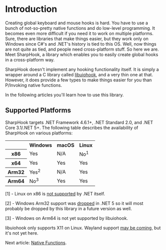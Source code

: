 # Introduction

Creating global keyboard and mouse hooks is hard. You have to use a bunch of not-so-pretty native functions and do
low-level programming. It becomes even more difficult if you need it to work on multiple platforms. Sure, there are
libraries that make things easier, but they work only on Windows since C#'s and .NET's history is tied to this OS. Well,
now things are not quite as tied, and people need cross-platform stuff. So here we are. Meet SharpHook, a library which
enables you to easily create global hooks in a cross-platform way.

SharpHook doesn't implement any hooking functionality itself. It is simply a wrapper around a C library called
[libuiohook](https://github.com/kwhat/libuiohook), and a very thin one at that. However, it does provide a few types to
make things easier for you than P/Invoking native functions.

In the following articles you'll learn how to use this library.

## Supported Platforms

SharpHook targets .NET Framework 4.6.1+, .NET Standard 2.0, and .NET Core 3.1/.NET 5+. The following table describes
the availability of SharpHook on various platforms:

<table>
  <tr>
    <th></th>
    <th>Windows</th>
    <th>macOS</th>
    <th>Linux</th>
  </tr>
  <tr>
    <th>x86</th>
    <td>Yes</td>
    <td>N/A</td>
    <td>No<sup>1</sup></td>
  </tr>
  <tr>
    <th>x64</th>
    <td>Yes</td>
    <td>Yes</td>
    <td>Yes</td>
  </tr>
  <tr>
    <th>Arm32</th>
    <td>Yes<sup>2</sup></td>
    <td>N/A</td>
    <td>Yes</td>
  </tr>
  <tr>
    <th>Arm64</th>
    <td>No<sup>3</sup></td>
    <td>Yes</td>
    <td>Yes</td>
  </tr>
</table>

[1] - Linux on x86 is [not supported](https://github.com/dotnet/runtime/issues/7335) by .NET itself.

[2] - Windows Arm32 support was
[dropped](https://github.com/dotnet/core/blob/main/release-notes/5.0/5.0-supported-os.md) in .NET 5 so it will most
probably be dropped by this library in a future version as well.

[3] - Windows on Arm64 is not yet supported by libuiohook.

libuiohook only supports X11 on Linux. Wayland support [may be coming](https://github.com/kwhat/libuiohook/issues/100),
but it's not yet here.

Next article: [Native Functions](native.md).
